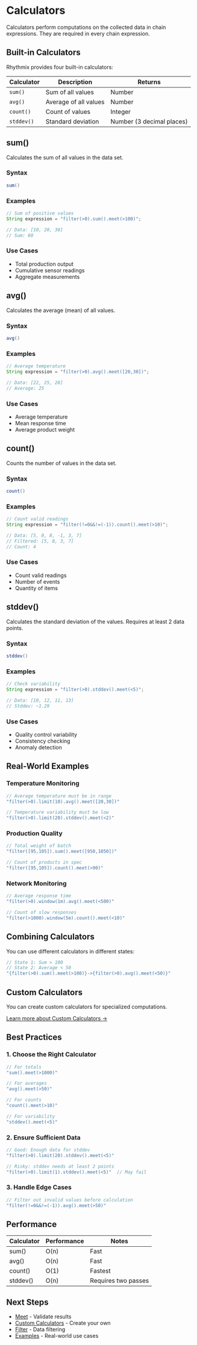 # Calculators

Calculators perform computations on the collected data in chain expressions. They are required in every chain expression.

## Built-in Calculators

Rhythmix provides four built-in calculators:

| Calculator | Description | Returns |
|------------|-------------|---------|
| `sum()` | Sum of all values | Number |
| `avg()` | Average of all values | Number |
| `count()` | Count of values | Integer |
| `stddev()` | Standard deviation | Number (3 decimal places) |

## sum()

Calculates the sum of all values in the data set.

### Syntax

```java
sum()
```

### Examples

```java
// Sum of positive values
String expression = "filter(>0).sum().meet(>100)";

// Data: [10, 20, 30]
// Sum: 60
```

### Use Cases

- Total production output
- Cumulative sensor readings
- Aggregate measurements

## avg()

Calculates the average (mean) of all values.

### Syntax

```java
avg()
```

### Examples

```java
// Average temperature
String expression = "filter(>0).avg().meet([20,30])";

// Data: [22, 25, 28]
// Average: 25
```

### Use Cases

- Average temperature
- Mean response time
- Average product weight

## count()

Counts the number of values in the data set.

### Syntax

```java
count()
```

### Examples

```java
// Count valid readings
String expression = "filter(!=0&&!=(-1)).count().meet(>10)";

// Data: [5, 0, 8, -1, 3, 7]
// Filtered: [5, 8, 3, 7]
// Count: 4
```

### Use Cases

- Count valid readings
- Number of events
- Quantity of items

## stddev()

Calculates the standard deviation of the values. Requires at least 2 data points.

### Syntax

```java
stddev()
```

### Examples

```java
// Check variability
String expression = "filter(>0).stddev().meet(<5)";

// Data: [10, 12, 11, 13]
// Stddev: ~1.29
```

### Use Cases

- Quality control variability
- Consistency checking
- Anomaly detection

## Real-World Examples

### Temperature Monitoring

```java
// Average temperature must be in range
"filter(>0).limit(10).avg().meet([20,30])"

// Temperature variability must be low
"filter(>0).limit(20).stddev().meet(<2)"
```

### Production Quality

```java
// Total weight of batch
"filter([95,105]).sum().meet([950,1050])"

// Count of products in spec
"filter([95,105]).count().meet(>90)"
```

### Network Monitoring

```java
// Average response time
"filter(>0).window(1m).avg().meet(<500)"

// Count of slow responses
"filter(>1000).window(5m).count().meet(<10)"
```

## Combining Calculators

You can use different calculators in different states:

```java
// State 1: Sum > 100
// State 2: Average < 50
"{filter(>0).sum().meet(>100)}->{filter(>0).avg().meet(<50)}"
```

## Custom Calculators

You can create custom calculators for specialized computations.

[Learn more about Custom Calculators →](../../advanced/custom-calculators)

## Best Practices

### 1. Choose the Right Calculator

```java
// For totals
"sum().meet(>1000)"

// For averages
"avg().meet(>50)"

// For counts
"count().meet(>10)"

// For variability
"stddev().meet(<5)"
```

### 2. Ensure Sufficient Data

```java
// Good: Enough data for stddev
"filter(>0).limit(20).stddev().meet(<5)"

// Risky: stddev needs at least 2 points
"filter(>0).limit(1).stddev().meet(<5)"  // May fail
```

### 3. Handle Edge Cases

```java
// Filter out invalid values before calculation
"filter(!=0&&!=(-1)).avg().meet(>50)"
```

## Performance

| Calculator | Performance | Notes |
|------------|-------------|-------|
| sum() | O(n) | Fast |
| avg() | O(n) | Fast |
| count() | O(1) | Fastest |
| stddev() | O(n) | Requires two passes |

## Next Steps

- [Meet](./meet) - Validate results
- [Custom Calculators](../../advanced/custom-calculators) - Create your own
- [Filter](./filter) - Data filtering
- [Examples](../../examples/temperature-monitoring) - Real-world use cases

